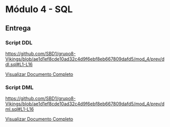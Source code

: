 # Módulo 4 - SQL

## Entrega

### Script DDL

https://github.com/SBD1/grupo8-Vikings/blob/ae1d1ef8cde10ad32c4d9f6ebf8eb667809dafd5/mod_4/prev/ddl.sql#L1-L16

[Visualizar Documento Completo](./prev/ddl.sql)

### Script DML

https://github.com/SBD1/grupo8-Vikings/blob/ae1d1ef8cde10ad32c4d9f6ebf8eb667809dafd5/mod_4/prev/dml.sql#L1-L16

[Visualizar Documento Completo](./prev/dml.sql)
